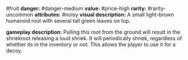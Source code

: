 #fruit
**danger:** #danger-medium
**value:** #price-high
**rarity:** #rarity-uncommon
**attributes:** #noisy
**visual description:** A small light-brown humanoid root with several tall green leaves on top.

**gameplay description:** Pulling this root from the ground will result in the shriekroot releasing a loud shriek. It will periodically shriek, regardless of whether its in the inventory or not. This allows the player to use it for a decoy.  
